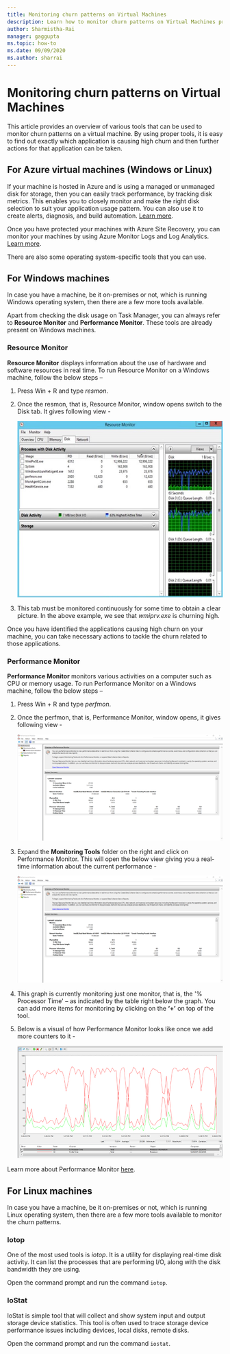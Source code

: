 ```yaml
---
title: Monitoring churn patterns on Virtual Machines
description: Learn how to monitor churn patterns on Virtual Machines protected using Azure Site Recovery
author: Sharmistha-Rai
manager: gaggupta
ms.topic: how-to
ms.date: 09/09/2020
ms.author: sharrai
---
```


# Monitoring churn patterns on Virtual Machines

This article provides an overview of various tools that can be used to monitor churn patterns on a virtual machine. By using proper tools, it is easy to find out exactly which application is causing high churn and then further actions for that application can be taken.

## For Azure virtual machines (Windows or Linux)

If your machine is hosted in Azure and is using a managed or unmanaged disk for storage, then you can easily track performance, by tracking disk metrics. This enables you to closely monitor and make the right disk selection to suit your application usage pattern. You can also use it to create alerts, diagnosis, and build automation. [Learn more](https://azure.microsoft.com/blog/per-disk-metrics-managed-disks/).

Once you have protected your machines with Azure Site Recovery, you can monitor your machines by using Azure Monitor Logs and Log Analytics. [Learn more](https://docs.microsoft.com/azure/site-recovery/monitor-log-analytics).

There are also some operating system-specific tools that you can use.

## For Windows machines

In case you have a machine, be it on-premises or not, which is running Windows operating system, then there are a few more tools available.

Apart from checking the disk usage on Task Manager, you can always refer to **Resource Monitor** and **Performance Monitor**. These tools are already present on Windows machines.

### Resource Monitor

**Resource Monitor** displays information about the use of hardware and software resources in real time. To run Resource Monitor on a Windows machine, follow the below steps –

1. Press Win + R and type _resmon_.
1. Once the resmon, that is, Resource Monitor, window opens switch to the Disk tab. It gives following view -

    ![Resource Monitor Disk Tab](./media/monitoring-high-churn/resmon-disk-tab.png)

1. This tab must be monitored continuously for some time to obtain a clear picture. In the above example, we see that _wmiprv.exe_ is churning high.

Once you have identified the applications causing high churn on your machine, you can take necessary actions to tackle the churn related to those applications.

### Performance Monitor

**Performance Monitor** monitors various activities on a computer such as CPU or memory usage. To run Performance Monitor on a Windows machine, follow the below steps –

1. Press Win + R and type _perfmon_.
1. Once the perfmon, that is, Performance Monitor, window opens, it gives following view -

    ![Performance Monitor Step1](./media/monitoring-high-churn/perfmon-step1.png)

1. Expand the **Monitoring Tools** folder on the right and click on Performance Monitor. This will open the below view giving you a real-time information about the current performance -

    ![Performance Monitor Step2](./media/monitoring-high-churn/perfmon-step1.png)

1. This graph is currently monitoring just one monitor, that is, the '% Processor Time' – as indicated by the table right below the graph. You can add more items for monitoring by clicking on the **‘+’** on top of the tool.
1. Below is a visual of how Performance Monitor looks like once we add more counters to it -

    ![Performance Monitor Step3](./media/monitoring-high-churn/perfmon-step3.png)

Learn more about Performance Monitor [here](https://docs.microsoft.com/dynamics365/business-central/dev-itpro/administration/monitor-use-performance-monitor-collect-event-trace-data).

## For Linux machines

In case you have a machine, be it on-premises or not, which is running Linux operating system, then there are a few more tools available to monitor the churn patterns.

### Iotop

One of the most used tools is _iotop_. It is a utility for displaying real-time disk activity. It can list the processes that are performing I/O, along with the disk bandwidth they are using.

Open the command prompt and run the command `iotop`.

### IoStat

IoStat is simple tool that will collect and show system input and output storage device statistics. This tool is often used to trace storage device performance issues including devices, local disks, remote disks.

Open the command prompt and run the command `iostat`.
